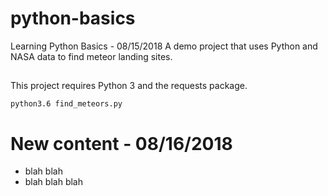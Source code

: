 # python-basics
Learning Python Basics - 08/15/2018
A demo project that uses Python and NASA data to find meteor landing sites.

##

This project requires Python 3 and the requests package.

`python3.6 find_meteors.py`

# New content - 08/16/2018
  - blah blah
  - blah blah blah
